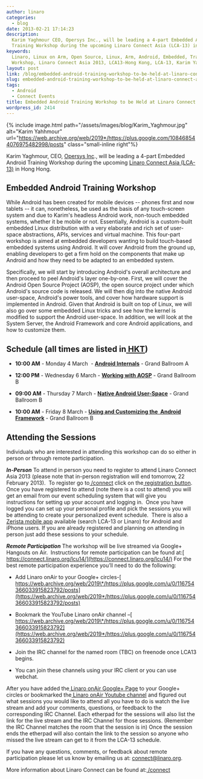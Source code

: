 ```yaml
---
author: linaro
categories:
  - blog
date: 2013-02-21 17:14:23
description:
  Karim Yaghmour CEO, Opersys Inc., will be leading a 4-part Embedded Android
  Training Workshop during the upcoming Linaro Connect Asia (LCA-13) in Hong Hong.
keywords:
  Linaro, Linux on Arm, Open Source, Linux, Arm, Android, Embedded, Training,
  Workshop, Linaro Connect Asia 2013, LCA13-Hong Kong, LCA-13, Karim Yaghmour, Opersys
layout: post
link: /blog/embedded-android-training-workshop-to-be-held-at-linaro-connect-asia-2013/
slug: embedded-android-training-workshop-to-be-held-at-linaro-connect-asia-2013
tags:
  - Android
  - Connect Events
title: Embedded Android Training Workshop to be Held at Linaro Connect Asia 2013
wordpress_id: 2414
---
```


{% include image.html path="/assets/images/blog/Karim_Yaghmour.jpg" alt="Karim Yahhmour" url="https://web.archive.org/web/2019*/https://plus.google.com/108468544076975482998/posts" class="small-inline right"%}

Karim Yaghmour, CEO, [Opersys Inc](http://www.opersys.com/)., will be leading a 4-part Embedded Android Training Workshop during the upcoming [Linaro Connect Asia (LCA-13)](https://connect.linaro.org) in Hong Hong.

## Embedded Android Training Workshop

While Android has been created for mobile devices -- phones first and now tablets -- it can, nonetheless, be used as the basis of any touch-screen system and due to Karim's headless Android work, non-touch embedded systems, whether it be mobile or not. Essentially, Android is a custom-built embedded Linux distribution with a very elaborate and rich set of user-space abstractions, APIs, services and virtual machine. This four-part workshop is aimed at embedded developers wanting to build touch-based embedded systems using Android. It will cover Android from the ground up, enabling developers to get a firm hold on the components that make up Android and how they need to be adapted to an embedded system.

Specifically, we will start by introducing Android's overall architecture and then proceed to peel Android's layer one-by-one. First, we will cover the Android Open Source Project (AOSP), the open source project under which Android's source code is released. We will then dig into the native Android user-space, Android's power tools, and cover how hardware support is implemented in Android. Given that Android is built on top of Linux, we will also go over some embedded Linux tricks and see how the kernel is modified to support the Android user-space. In addition, we will look at the System Server, the Android Framework and core Android applications, and how to customize them.

## Schedule (all times are listed in[ HKT](https://www.timeanddate.com/worldclock/converter.html))

- **10:00 AM** - Monday 4 March  - **[Android Internals](https://lca-13.zerista.com/event/member/72385)** - Grand Ballroom A

- **12:00 PM** - Wednesday 6 March - **[Working with AOSP](https://lca-13.zerista.com/event/member/72386)** - Grand Ballroom B

- **09:00 AM** - Thursday 7 March - **[Native Android User-Space](https://lca-13.zerista.com/event/member/72387)** - Grand Ballroom B

- **10:00 AM** - Friday 8 March - **[Using and Customizing the  Android Framework](https://lca-13.zerista.com/event/member/72388)** - Grand Ballroom B

## Attending the Sessions

Individuals who are interested in attending this workshop can do so either in person or through remote participation.

_**In-Person**_
To attend in person you need to register to attend Linaro Connect Asia 2013 (please note that in-person registration will end tomorrow, 22 February 2013).  To register go to[ /connect](https://connect.linaro.org) click on the[ registration button](http://linaro.eventbrite.co.uk/). Once you have registered to attend (note there is a cost to attend) you will get an email from our event scheduling system that will give you instructions for setting up your account and logging in.  Once you have logged you can set up your personal profile and pick the sessions you will be attending to create your personalized event schedule.  There is also a[ Zerista mobile app](https://lca-13.zerista.com/conference/state/1151) available (search LCA-13 or Linaro) for Android and iPhone users. If you are already registered and planning on attending in person just add these sessions to your schedule.

_**Remote Participation**_
The workshop will be live streamed via Google+ Hangouts on Air.  Instructions for remote participation can be found at:[ https://connect.linaro.org/lcu14/](https://connect.linaro.org/lcu14/)
For the best remote participation experience you’ll need to do the following:

- Add Linaro onAir to your Google+ circles-[ https://web.archive.org/web/2019\*/https://plus.google.com/u/0/116754366033915823792/posts](https://web.archive.org/web/2019*/https://plus.google.com/u/0/116754366033915823792/posts)

- Bookmark the YouTube Linaro onAir channel –[ https://web.archive.org/web/2019\*/https://plus.google.com/u/0/116754366033915823792](https://web.archive.org/web/2019*/https://plus.google.com/u/0/116754366033915823792)

- Join the IRC channel for the named room (TBC) on freenode once LCA13 begins.

- You can join these channels using your IRC client or you can use webchat.

After you have added the[ Linaro onAir Google+ Page](https://web.archive.org/web/2019*/https://plus.google.com/u/0/116754366033915823792/posts) to your Google+ circles or bookmarked the[ Linaro onAir Youtube channel](https://web.archive.org/web/2019*/https://plus.google.com/u/0/116754366033915823792) and figured out what sessions you would like to attend all you have to do is watch the live stream and add your comments, questions, or feedback to the corresponding IRC Channel. Each etherpad for the sessions will also list the link for the live stream and the IRC Channel for those sessions. (Remember the IRC Channel matches the room that the session is in) Once the session ends the etherpad will also contain the link to the session so anyone who missed the live stream can get to it from the LCA-13 schedule.

If you have any questions, comments, or feedback about remote participation please let us know by emailing us at: [connect@linaro.org](mailto:connect@linaro.org).

More information about Linaro Connect can be found at:[ /connect](https://connect.linaro.org)
